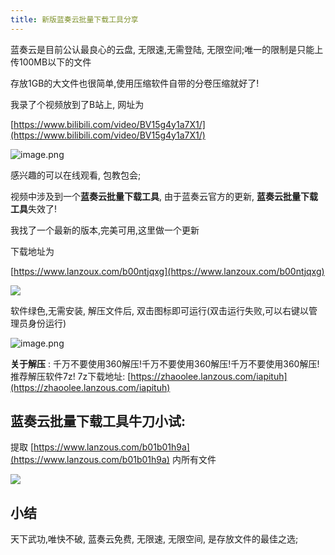 ```yaml
---
title: 新版蓝奏云批量下载工具分享
---
```



蓝奏云是目前公认最良心的云盘, 无限速,无需登陆, 无限空间;唯一的限制是只能上传100MB以下的文件

存放1GB的大文件也很简单,使用压缩软件自带的分卷压缩就好了!

我录了个视频放到了B站上, 网址为

[https://www.bilibili.com/video/BV15g4y1a7X1/](https://www.bilibili.com/video/BV15g4y1a7X1/)

![image.png](https://www.v2fy.com/asset/0i/jikemiji/jikemiji-md/kr-000093.assets/1240.png)

感兴趣的可以在线观看, 包教包会; 

视频中涉及到一个**蓝奏云批量下载工具**, 由于蓝奏云官方的更新, **蓝奏云批量下载工具**失效了!

我找了一个最新的版本,完美可用,这里做一个更新

下载地址为 

[https://www.lanzoux.com/b00ntjqxg](https://www.lanzoux.com/b00ntjqxg)

![](https://www.v2fy.com/asset/0i/jikemiji/jikemiji-md/kr-000093.assets/1240-20200810111109852.png)

软件绿色,无需安装, 解压文件后, 双击图标即可运行(双击运行失败,可以右键以管理员身份运行)

![image.png](https://www.v2fy.com/asset/0i/jikemiji/jikemiji-md/kr-000093.assets/1240-20200810111112570.png)

**关于解压** : 千万不要使用360解压!千万不要使用360解压!千万不要使用360解压! 推荐解压软件7z!
7z下载地址: 
[https://zhaoolee.lanzous.com/iapituh](https://zhaoolee.lanzous.com/iapituh)

## 蓝奏云批量下载工具牛刀小试:

提取 [https://www.lanzous.com/b01b01h9a](https://www.lanzous.com/b01b01h9a) 内所有文件

![](https://www.v2fy.com/asset/0i/jikemiji/jikemiji-md/kr-000093.assets/1240-20200810111115892.png)


## 小结

天下武功,唯快不破, 蓝奏云免费, 无限速, 无限空间, 是存放文件的最佳之选;